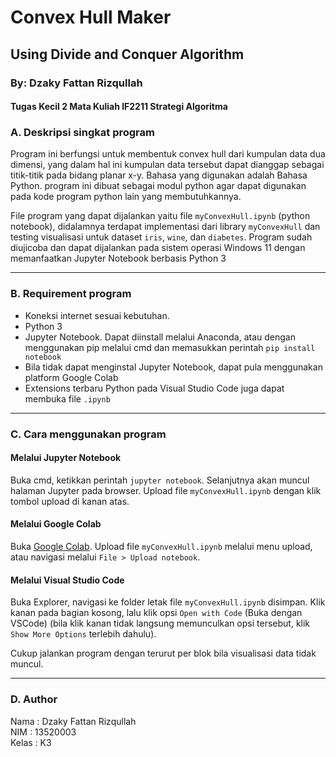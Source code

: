 # Convex Hull Maker
## Using Divide and Conquer Algorithm
### By: Dzaky Fattan Rizqullah
#### Tugas Kecil 2 Mata Kuliah IF2211 Strategi Algoritma

### A. Deskripsi singkat program

Program ini berfungsi untuk membentuk convex hull dari kumpulan data dua dimensi, yang dalam hal ini kumpulan data tersebut dapat dianggap sebagai titik-titik pada bidang planar x-y. Bahasa yang digunakan adalah Bahasa Python. program ini dibuat sebagai modul python agar dapat digunakan pada kode program python lain yang membutuhkannya.

File program yang dapat dijalankan yaitu file `myConvexHull.ipynb` (python notebook), didalamnya terdapat implementasi dari library `myConvexHull` dan testing visualisasi untuk dataset `iris`, `wine`, dan `diabetes`. Program sudah diujicoba dan dapat dijalankan pada sistem operasi Windows 11 dengan memanfaatkan Jupyter Notebook berbasis Python 3

---

### B. Requirement program
- Koneksi internet sesuai kebutuhan.
- Python 3 
- Jupyter Notebook.
Dapat diinstall melalui Anaconda, atau dengan menggunakan pip melalui cmd dan memasukkan perintah `pip install notebook`
- Bila tidak dapat menginstal Jupyter Notebook, dapat pula menggunakan platform Google Colab
- Extensions terbaru Python pada Visual Studio Code juga dapat membuka file `.ipynb`
---

### C. Cara menggunakan program

#### Melalui Jupyter Notebook
Buka cmd, ketikkan perintah `jupyter notebook`. Selanjutnya akan muncul halaman Jupyter pada browser. Upload file `myConvexHull.ipynb` dengan klik tombol upload di kanan atas.

#### Melalui Google Colab
Buka [Google Colab](https://colab.research.google.com/). Upload file `myConvexHull.ipynb` melalui menu upload, atau navigasi melalui `File > Upload notebook`.

#### Melalui Visual Studio Code
Buka Explorer, navigasi ke folder letak file `myConvexHull.ipynb` disimpan. Klik kanan pada bagian kosong, lalu klik opsi `Open with Code` (Buka dengan VSCode) (bila klik kanan tidak langsung memunculkan opsi tersebut, klik `Show More Options` terlebih dahulu).

Cukup jalankan program dengan terurut per blok bila visualisasi data tidak muncul.

---

### D. Author

   Nama    : Dzaky Fattan Rizqullah  
   NIM     : 13520003  
   Kelas   : K3  
